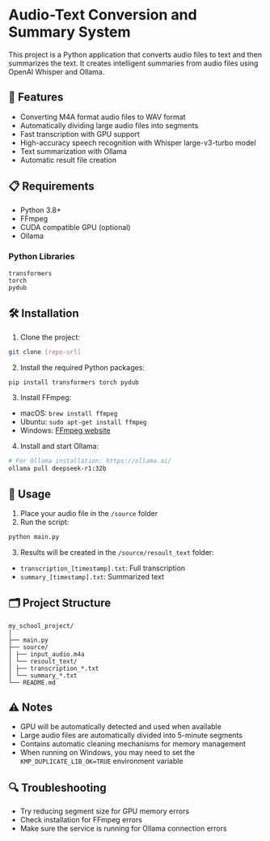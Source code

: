 # Audio-Text Conversion and Summary System

This project is a Python application that converts audio files to text and then summarizes the text. It creates intelligent summaries from audio files using OpenAI Whisper and Ollama.

## 🚀 Features
- Converting M4A format audio files to WAV format
- Automatically dividing large audio files into segments
- Fast transcription with GPU support
- High-accuracy speech recognition with Whisper large-v3-turbo model
- Text summarization with Ollama
- Automatic result file creation

## 📋 Requirements
- Python 3.8+
- FFmpeg
- CUDA compatible GPU (optional)
- Ollama

### Python Libraries
```
transformers
torch
pydub
```

## 🛠️ Installation
1. Clone the project:
```bash
git clone [repo-url]
```
2. Install the required Python packages:
```bash
pip install transformers torch pydub
```
3. Install FFmpeg:
- macOS: `brew install ffmpeg`
- Ubuntu: `sudo apt-get install ffmpeg`
- Windows: [FFmpeg website](https://ffmpeg.org/download.html)
4. Install and start Ollama:
```bash
# For Ollama installation: https://ollama.ai/
ollama pull deepseek-r1:32b
```

## 📝 Usage
1. Place your audio file in the `/source` folder
2. Run the script:
```bash
python main.py
```
3. Results will be created in the `/source/resoult_text` folder:
- `transcription_[timestamp].txt`: Full transcription
- `summary_[timestamp].txt`: Summarized text

## 🗂️ Project Structure
```
my_school_project/
│
├── main.py 
├── source/ 
│ ├── input_audio.m4a 
│ └── resoult_text/ 
│ ├── transcription_*.txt
│ └── summary_*.txt
└── README.md
```

## ⚠️ Notes
- GPU will be automatically detected and used when available
- Large audio files are automatically divided into 5-minute segments
- Contains automatic cleaning mechanisms for memory management
- When running on Windows, you may need to set the `KMP_DUPLICATE_LIB_OK=TRUE` environment variable

## 🔍 Troubleshooting
- Try reducing segment size for GPU memory errors
- Check installation for FFmpeg errors
- Make sure the service is running for Ollama connection errors
